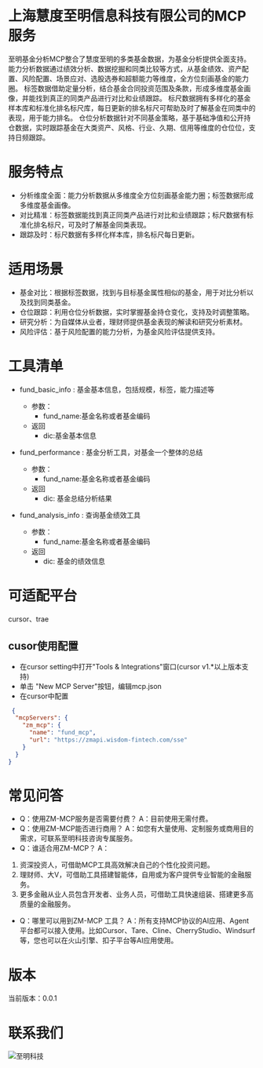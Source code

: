 # 上海慧度至明信息科技有限公司的MCP服务
至明基金分析MCP整合了慧度至明的多类基金数据，为基金分析提供全面支持。
能力分析数据通过绩效分析、数据挖掘和同类比较等方式，从基金绩效、资产配置、风险配置、场景应对、选股选券和超额能力等维度，全方位刻画基金的能力圈。
标签数据借助定量分析，结合基金合同投资范围及条款，形成多维度基金画像，并能找到真正的同类产品进行对比和业绩跟踪。
标尺数据拥有多样化的基金样本库和标准化排名标尺库，每日更新的排名标尺可帮助及时了解基金在同类中的表现，用于能力排名。
仓位分析数据针对不同基金策略，基于基础净值和公开持仓数据，实时跟踪基金在大类资产、风格、行业、久期、信用等维度的仓位位，支持日频跟踪。
        
# 服务特点
- 分析维度全面：能力分析数据从多维度全方位刻画基金能力圈；标签数据形成多维度基金画像。
- 对比精准：标签数据能找到真正同类产品进行对比和业绩跟踪；标尺数据有标准化排名标尺，可及时了解基金同类表现。
- 跟踪及时：标尺数据有多样化样本库，排名标尺每日更新。

# 适用场景
- 基金对比：根据标签数据，找到与目标基金属性相似的基金，用于对比分析以及找到同类基金。  
- 仓位跟踪：利用仓位分析数据，实时掌握基金持仓变化，支持及时调整策略。
- 研究分析：为自媒体从业者，理财师提供基金表现的解读和研究分析素材。
- 风险评估：基于风险配置的能力分析，为基金风险评估提供支持。
 
# 工具清单
* fund_basic_info : 基金基本信息，包括规模，标签，能力描述等
  - 参数：
    - fund_name:基金名称或者基金编码
  - 返回
    - dic:基金基本信息        

* fund_performance : 基金分析工具，对基金一个整体的总结
  - 参数：
    - fund_name:基金名称或者基金编码
  - 返回
    - dic: 基金总结分析结果     

* fund_analysis_info : 查询基金绩效工具
  - 参数：
    - fund_name:基金名称或者基金编码
  - 返回
    - dic: 基金的绩效信息     

# 可适配平台
cursor、trae

## cusor使用配置
* 在cursor setting中打开"Tools & Integrations"窗口(cursor v1.*以上版本支持)
* 单击 "New MCP Server"按钮，编辑mcp.json
* 在cursor中配置
```json
 {
  "mcpServers": {
    "zm_mcp": {
      "name": "fund_mcp",
      "url": "https://zmapi.wisdom-fintech.com/sse"
    }
  }
}

```


# 常见问答
- Q：使用ZM-MCP服务是否需要付费？ 
 A：目前使用无需付费。 
- Q：使用ZM-MCP能否进行商用？ 
 A：如您有大量使用、定制服务或商用目的需求，可联系至明科技咨询专属服务。 
- Q：谁适合用ZM-MCP？ 
 A：
 1) 资深投资人，可借助MCP工具高效解决自己的个性化投资问题。 
 2) 理财师、大V，可借助工具搭建智能体，自用或为客户提供专业智能的金融服务。 
 3) 更多金融从业人员包含开发者、业务人员，可借助工具快速组装、搭建更多高质量的金融服务。 
- Q：哪里可以用到ZM-MCP 工具？ 
 A：所有支持MCP协议的AI应用、Agent平台都可以接入使用。比如Cursor、Tare、Cline、CherryStudio、Windsurf等，您也可以在火山引擎、扣子平台等AI应用使用。

# 版本
当前版本：0.0.1

# 联系我们
![至明科技](http://x2.wisdom-fintech.com/coze/zm_log.JPG)

